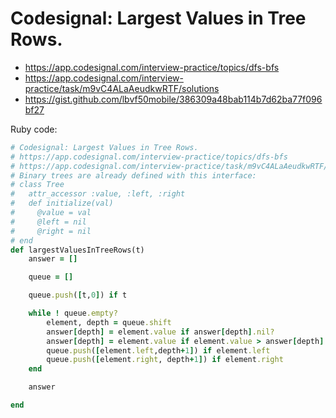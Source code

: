 
# Codesignal: Largest Values in Tree Rows.

- https://app.codesignal.com/interview-practice/topics/dfs-bfs
- https://app.codesignal.com/interview-practice/task/m9vC4ALaAeudkwRTF/solutions
- https://gist.github.com/lbvf50mobile/386309a48bab114b7d62ba77f096bf27

Ruby code:
```Ruby
# Codesignal: Largest Values in Tree Rows.
# https://app.codesignal.com/interview-practice/topics/dfs-bfs
# https://app.codesignal.com/interview-practice/task/m9vC4ALaAeudkwRTF/solutions
# Binary trees are already defined with this interface:
# class Tree
#   attr_accessor :value, :left, :right
#   def initialize(val)
#     @value = val
#     @left = nil
#     @right = nil
# end
def largestValuesInTreeRows(t)
    answer = []

    queue = []

    queue.push([t,0]) if t

    while ! queue.empty?
        element, depth = queue.shift
        answer[depth] = element.value if answer[depth].nil?
        answer[depth] = element.value if element.value > answer[depth]
        queue.push([element.left,depth+1]) if element.left
        queue.push([element.right, depth+1]) if element.right
    end

    answer 

end
```